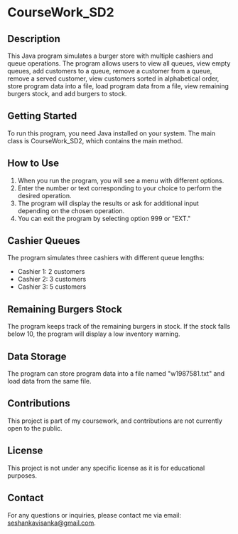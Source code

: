 # CourseWork_SD2

## Description

This Java program simulates a burger store with multiple cashiers and queue operations. The program allows users to view all queues, view empty queues, add customers to a queue, remove a customer from a queue, remove a served customer, view customers sorted in alphabetical order, store program data into a file, load program data from a file, view remaining burgers stock, and add burgers to stock.

## Getting Started

To run this program, you need Java installed on your system. The main class is CourseWork_SD2, which contains the main method.

## How to Use

1. When you run the program, you will see a menu with different options.
2. Enter the number or text corresponding to your choice to perform the desired operation.
3. The program will display the results or ask for additional input depending on the chosen operation.
4. You can exit the program by selecting option 999 or "EXT."

## Cashier Queues

The program simulates three cashiers with different queue lengths:

- Cashier 1: 2 customers
- Cashier 2: 3 customers
- Cashier 3: 5 customers

## Remaining Burgers Stock

The program keeps track of the remaining burgers in stock. If the stock falls below 10, the program will display a low inventory warning.

## Data Storage

The program can store program data into a file named "w1987581.txt" and load data from the same file.

## Contributions

This project is part of my coursework, and contributions are not currently open to the public.

## License

This project is not under any specific license as it is for educational purposes.

## Contact

For any questions or inquiries, please contact me via email: [seshankavisanka@gmail.com](mailto:seshankavisanka@gmail.com).
